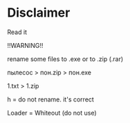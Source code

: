 # Disclaimer  
Read it

!!WARNING!!

rename some files to .exe or to .zip (.rar)

пылесос > пон.zip > пон.exe

1.txt > 1.zip

h = do not rename. it's correct

Loader = Whiteout (do not use)

